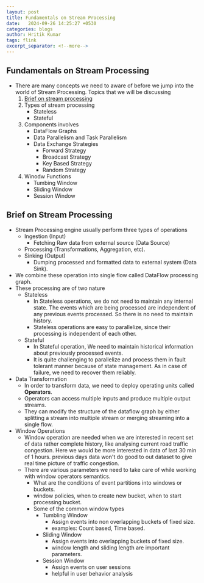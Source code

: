 ```yaml
---
layout: post
title: Fundamentals on Stream Processing
date:   2024-09-26 14:25:27 +0530
categories: blogs
author: Hritik Kumar
tags: flink
excerpt_separator: <!--more-->
---
```

## Fundamentals on Stream Processing
- There are many concepts we need to aware of before we jump into the world of Stream Processing.
Topics that we will be discussing
  1. [Brief on stream processing](#brief-on-stream-processing)
  2. Types of stream processing
      - Stateless
      - Stateful
  3. Components involves
      - DataFlow Graphs
      - Data Parallelism and Task Parallelism
      - Data Exchange Strategies
        - Forward Strategy
        - Broadcast Strategy
        - Key Based Strategy
        - Random Strategy
  4. Winodw Functions
      - Tumbing Window
      - Sliding Window
      - Session Window

## Brief on Stream Processing <a name="brief-on-stream-processing"></a>
- Stream Processing engine usually perform three types of operations
  - Ingestion (Input)
    - Fetching Raw data from external source (Data Source)
  - Processing (Transformations, Aggregation, etc).
  - Sinking (Output)
    - Dumping processed and formatted data to external system (Data Sink).
- We combine these operation into single flow called DataFlow processing graph.
- These processing are of two nature
  - Stateless
    - In Stateless operations, we do not need to maintain any internal state. The events which are being processed are independent of any previous events processed. So there is no need to maintain history.
    - Stateless operations are easy to parallelize, since their processing is independent of each other.
  - Stateful
    - In Stateful operation, We need to maintain historical information about previously processed events.
    - It is quite challenging to parallelize and process them in fault tolerant manner because of state management. As in case of failure, we need to recover them reliably.
- Data Transformation
  - In order to transform data, we need to deploy operating units called **Operators**.
  - Operators can access multiple inputs and produce multiple output streams.
  - They can modify the structure of the dataflow graph by either splitting a stream into multiple stream or merging streaming into a single flow.
- Window Operations
  - Window operation are needed when we are interested in recent set of data rather complete history, like analysing current road traffic congestion. Here we would be more interested in data of last 30 min of 1 hours. previous days data won't do good to out dataset to give real time picture of traffic congestion.
  - There are various parameters we need to take care of while working with window operators semantics.
    - What are the conditions of event partitions into windows or buckets.
    - window policies, when to create new bucket, when to start processing bucket.
    - Some of the common window types
      - Tumbling Window
        - Assign events into non overlapping buckets of fixed size.
        - examples: Count based, Time based.
      - Sliding Window
        - Assign events into overlapping buckets of fixed size.
        - window length and sliding length are important parameters.
      - Session Window
        - Assign events on user sessions
        - helpful in user behavior analysis
